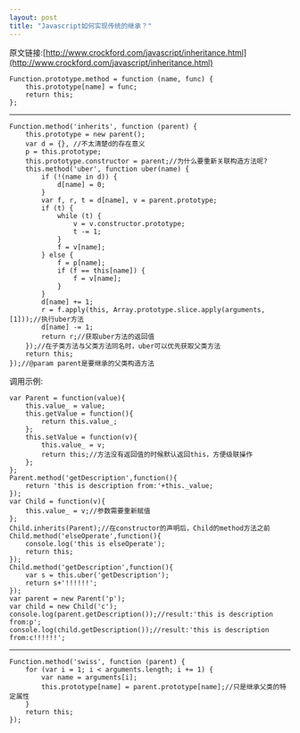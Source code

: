 ```yaml
---
layout: post
title: "Javascript如何实现传统的继承？"
---
```


原文链接:[http://www.crockford.com/javascript/inheritance.html](http://www.crockford.com/javascript/inheritance.html)

    Function.prototype.method = function (name, func) {
        this.prototype[name] = func;
        return this;
    };

---------------------------------------------------
    Function.method('inherits', function (parent) {
        this.prototype = new parent();
        var d = {}, //不太清楚d的存在意义
        p = this.prototype;
        this.prototype.constructor = parent;//为什么要重新关联构造方法呢? 
        this.method('uber', function uber(name) {
            if (!(name in d)) {
                d[name] = 0;
            }        
            var f, r, t = d[name], v = parent.prototype;
            if (t) {
                while (t) {
                    v = v.constructor.prototype;
                    t -= 1;
                }
                f = v[name];
            } else {
                f = p[name];
                if (f == this[name]) {
                    f = v[name];
                }
            }
            d[name] += 1;
            r = f.apply(this, Array.prototype.slice.apply(arguments, [1]));//执行uber方法
            d[name] -= 1;
            return r;//获取uber方法的返回值
        });//在子类方法与父类方法同名时，uber可以优先获取父类方法
        return this;
    });//@param parent是要继承的父类构造方法

调用示例:

    var Parent = function(value){
        this.value_ = value;
        this.getValue = function(){
            return this.value_;
        };
        this.setValue = function(v){
            this.value_ = v;
            return this;//方法没有返回值的时候默认返回this，方便级联操作
        };
    };
    Parent.method('getDescription',function(){
        return 'this is description from:'+this._value;
    });
    var Child = function(v){
        this.value_ = v;//参数需要重新赋值
    };
    Child.inherits(Parent);//在constructor的声明后，Child的method方法之前
    Child.method('elseOperate',function(){
        console.log('this is elseOperate');
        return this;
    });
    Child.method('getDescription',function(){
        var s = this.uber('getDescription');
        return s+'!!!!!!';
    });
    var parent = new Parent('p');
    var child = new Child('c');
    console.log(parent.getDescription());//result:'this is description from:p';
    console.log(child.getDescription());//result:'this is description from:c!!!!!!';

---------------------------------------------------
    Function.method('swiss', function (parent) {
        for (var i = 1; i < arguments.length; i += 1) {
            var name = arguments[i];
            this.prototype[name] = parent.prototype[name];//只是继承父类的特定属性
        }
        return this;
    });
